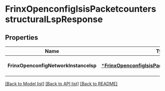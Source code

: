 # FrinxOpenconfigIsisPacketcountersstructuralLspResponse

## Properties
Name | Type | Description | Notes
------------ | ------------- | ------------- | -------------
**FrinxOpenconfigNetworkInstancelsp** | [***FrinxOpenconfigIsisPacketcountersstructuralLsp**](frinx.openconfig.isis.packetcountersstructural.Lsp.md) |  | [optional] [default to null]

[[Back to Model list]](../README.md#documentation-for-models) [[Back to API list]](../README.md#documentation-for-api-endpoints) [[Back to README]](../README.md)


